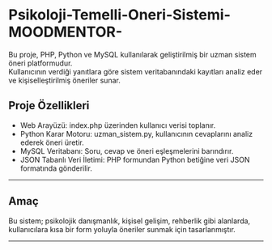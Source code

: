 # Psikoloji-Temelli-Oneri-Sistemi-MOODMENTOR-

Bu proje, PHP, Python ve MySQL kullanılarak geliştirilmiş bir uzman sistem öneri platformudur.  
Kullanıcının verdiği yanıtlara göre sistem veritabanındaki kayıtları analiz eder ve kişiselleştirilmiş öneriler sunar.

## Proje Özellikleri

- Web Arayüzü: index.php üzerinden kullanıcı verisi toplanır.  
- Python Karar Motoru: uzman_sistem.py, kullanıcının cevaplarını analiz ederek öneri üretir.  
- MySQL Veritabanı: Soru, cevap ve öneri eşleşmelerini barındırır.  
- JSON Tabanlı Veri İletimi: PHP formundan Python betiğine veri JSON formatında gönderilir.

---

## Amaç

Bu sistem; psikolojik danışmanlık, kişisel gelişim, rehberlik gibi alanlarda, kullanıcılara kısa bir form yoluyla öneriler sunmak için tasarlanmıştır.

---

